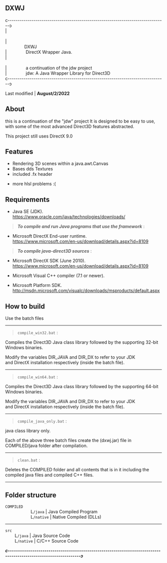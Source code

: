 __DXWJ__
--------
c-------------------------------------------------------------------------------ↄ  
|⠀⠀⠀⠀⠀⠀⠀⠀⠀⠀⠀⠀⠀⠀⠀⠀⠀⠀⠀⠀⠀⠀⠀⠀⠀⠀⠀⠀⠀⠀⠀⠀⠀⠀⠀⠀⠀⠀⠀⠀⠀⠀⠀⠀⠀⠀⠀⠀⠀  
|⠀⠀⠀⠀⠀⠀DXWJ⠀⠀⠀⠀⠀⠀⠀⠀⠀⠀⠀⠀⠀⠀⠀⠀⠀⠀⠀⠀⠀⠀⠀⠀⠀⠀⠀⠀⠀⠀⠀⠀⠀⠀⠀⠀⠀⠀⠀  
|⠀⠀⠀⠀⠀⠀DirectX Wrapper Java.⠀⠀⠀⠀⠀⠀⠀⠀⠀⠀⠀⠀⠀⠀⠀⠀⠀⠀⠀⠀⠀⠀⠀⠀⠀⠀⠀⠀  
|⠀⠀⠀⠀⠀⠀⠀⠀⠀⠀⠀⠀⠀⠀⠀⠀⠀⠀⠀⠀⠀⠀⠀⠀⠀⠀⠀⠀⠀⠀⠀⠀⠀⠀⠀⠀⠀⠀⠀⠀⠀⠀⠀⠀⠀⠀⠀⠀⠀  
|⠀⠀⠀⠀⠀⠀a continuation of the jdw project⠀⠀⠀⠀⠀⠀⠀⠀⠀⠀⠀⠀⠀⠀⠀⠀⠀⠀⠀⠀⠀  
|⠀⠀⠀⠀⠀⠀jdw: A Java Wrapper Library for Direct3D⠀⠀⠀⠀⠀⠀⠀⠀⠀⠀⠀⠀⠀⠀⠀  
c-------------------------------------------------------------------------------ↄ  

Last modified | **August/2/2022**


About
-----
this is a continuation of the "jdw" project It is designed to be
easy to use, with some of the most advanced Direct3D features
abstracted.

This project still uses DirectX 9.0

Features
--------
* Rendering 3D scenes within a java.awt.Canvas  
* Bases dds Textures  
* included .fx header  
-  more hlsl problems :(


Requirements
------------

* Java SE (JDK).  
   https://www.oracle.com/java/technologies/downloads/  

>***To compile and run Java programs that use the framework*** :  
* Microsoft DirectX End-user runtime.  
   https://www.microsoft.com/en-us/download/details.aspx?id=8109  

>***To compile java-direct3D sources*** :  
* Microsoft DirectX SDK (June 2010).  
   https://www.microsoft.com/en-us/download/details.aspx?id=8109  
   
* Microsoft Visual C++ compiler (7.1 or newer).  

* Microsoft Platform SDK. 
   http://msdn.microsoft.com/visualc/downloads/msproducts/default.aspx  


How to build
------------

Use the batch files  
___
>```compile_win32.bat``` :   
  
Compiles the Direct3D Java class library followed by the supporting 32-bit Windows binaries.  

Modify the variables DIR_JAVA and DIR_DX to refer to your JDK  
	and DirectX installation respectively (inside the batch file).  
___	
>```compile_win64.bat``` :  
  
Compiles the Direct3D Java class library followed by the supporting 64-bit Windows binaries.  

Modify the variables DIR_JAVA and DIR_DX to refer to your JDK  
	and DirectX installation respectively (inside the batch file).  
___
>```compile_java_only.bat``` :   

  java class library only.

Each of the above three batch files create the (dxwj.jar) file in COMPILED/java folder
after compilation.  
___
>```clean.bat``` :  

Deletes the COMPILED folder and all contents that is in it including the compiled java files and compiled C++ files.  
___	


Folder structure
----------------
```COMPILED```  
⠀⠀⠀⠀⠀⠀⠀⠀L```/java```  | Java Compiled Program  
⠀⠀⠀⠀⠀⠀⠀⠀L```/native``` | Native Compiled (DLLs)  
___
```src```  
⠀⠀⠀L```/java```  | Java Source Code  
⠀⠀⠀L```/native``` | C/C++ Source Code  
  
___c----------------------------------------------------------------------------------------------------------------ↄ___
